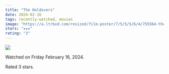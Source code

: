 ```yaml
---
title: "The Holdovers"
date: 2024-02-16
tags: recently-watched, movies
image: "https://a.ltrbxd.com/resized/film-poster/7/5/5/5/6/4/755564-the-holdovers-0-600-0-900-crop.jpg?v=99bbdd8955"
stars: "★★★"
rating: "3"
---
```


<div class="letterboxd-movie-data-content">
   <p><img src="https://a.ltrbxd.com/resized/film-poster/7/5/5/5/6/4/755564-the-holdovers-0-600-0-900-crop.jpg?v=99bbdd8955"/></p> <p>Watched on Friday February 16, 2024.</p> 
  <p>Rated 3 stars.<p>
  <div class="float-clear"></div>
</div>